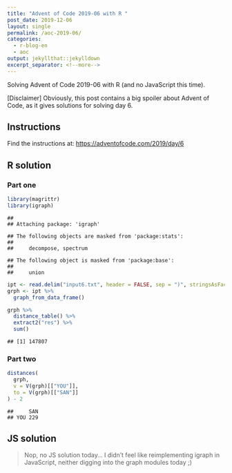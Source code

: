 ```yaml
---
title: "Advent of Code 2019-06 with R "
post_date: 2019-12-06
layout: single
permalink: /aoc-2019-06/
categories:
  - r-blog-en
  - aoc
output: jekyllthat::jekylldown
excerpt_separator: <!--more-->
---
```


Solving Advent of Code 2019-06 with R (and no JavaScript this time).

\[Disclaimer\] Obviously, this post contains a big spoiler about Advent
of Code, as it gives solutions for solving day 6.

## Instructions

Find the instructions at: <https://adventofcode.com/2019/day/6>

## R solution

### Part one

``` r
library(magrittr)
library(igraph)
```

    ##
    ## Attaching package: 'igraph'

    ## The following objects are masked from 'package:stats':
    ##
    ##     decompose, spectrum

    ## The following object is masked from 'package:base':
    ##
    ##     union

``` r
ipt <- read.delim("input6.txt", header = FALSE, sep = ")", stringsAsFactor = FALSE)
grph <- ipt %>%
  graph_from_data_frame()

grph %>%
  distance_table() %>%
  extract2("res") %>%
  sum()
```

    ## [1] 147807

### Part two

``` r
distances(
  grph,
  v = V(grph)[["YOU"]],
  to = V(grph)[["SAN"]]
) - 2
```

    ##     SAN
    ## YOU 229

## JS solution

> Nop, no JS solution today… I didn’t feel like reimplementing igraph in
> JavaScript, neither digging into the graph modules today ;)

